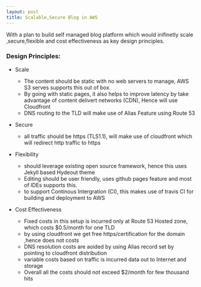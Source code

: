```yaml
---
layout: post
title: Scalable,Secure Blog in AWS
---
```


With a plan  to build self managed blog platform which would inifinetly scale ,secure,flexible and cost effectiveness as key design principles. 


### Design Principles: 

* Scale
  - The content should be static with no web servers to manage, AWS S3 serves supports this out of box.
  - By going with static pages, it also helps to improve latency by take advantage of content delivert networks (CDN), Hence will use Cloudfront 
  - DNS routing to the TLD will make use of Alias Feature using Route 53
 
* Secure
  - all traffic should be https (TLS1.1), will make use of cloudfront which will redirect http traffic to https 
 
* Flexibility
  - should leverage existing open source framework, hence this uses Jekyll based Hydeout theme
  - Editing should be user friendly, uses github pages feature and most of IDEs supports this.
  - to support Continous Intergration (CI), this makes use of travis CI for building and deployment to AWS
  
* Cost Effectiveness
  - Fixed costs in this setup is incurred only at Route 53 Hosted zone, which costs $0.5/month for one TLD
  - by using cloudfront we get free https/certification for the domain ,hence does not costs
  - DNS resolution costs are aoided by using Alias record set by pointing to cloudfront distribution
  - variable costs based on traffic is incurred data out to Internet and storage 
  - Overall all the costs should not exceed $2/month for few thousand hits
   
    


